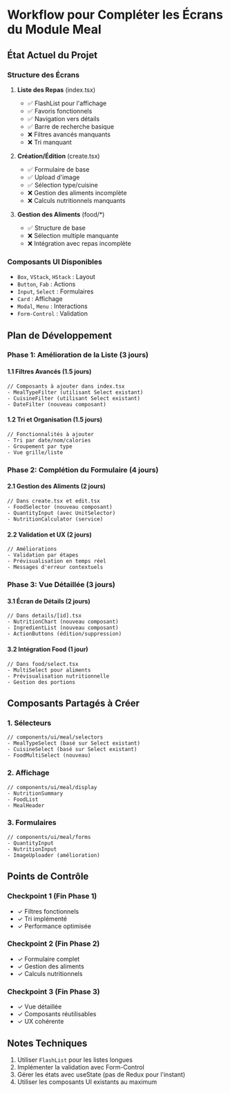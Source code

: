 # Workflow pour Compléter les Écrans du Module Meal

## État Actuel du Projet

### Structure des Écrans
1. **Liste des Repas** (index.tsx)
   - ✅ FlashList pour l'affichage
   - ✅ Favoris fonctionnels
   - ✅ Navigation vers détails
   - ✅ Barre de recherche basique
   - ❌ Filtres avancés manquants
   - ❌ Tri manquant

2. **Création/Édition** (create.tsx)
   - ✅ Formulaire de base
   - ✅ Upload d'image
   - ✅ Sélection type/cuisine
   - ❌ Gestion des aliments incomplète
   - ❌ Calculs nutritionnels manquants

3. **Gestion des Aliments** (food/*)
   - ✅ Structure de base
   - ❌ Sélection multiple manquante
   - ❌ Intégration avec repas incomplète

### Composants UI Disponibles
- `Box`, `VStack`, `HStack` : Layout
- `Button`, `Fab` : Actions
- `Input`, `Select` : Formulaires
- `Card` : Affichage
- `Modal`, `Menu` : Interactions
- `Form-Control` : Validation

## Plan de Développement

### Phase 1: Amélioration de la Liste (3 jours)

#### 1.1 Filtres Avancés (1.5 jours)
```tsx
// Composants à ajouter dans index.tsx
- MealTypeFilter (utilisant Select existant)
- CuisineFilter (utilisant Select existant)
- DateFilter (nouveau composant)
```

#### 1.2 Tri et Organisation (1.5 jours)
```tsx
// Fonctionnalités à ajouter
- Tri par date/nom/calories
- Groupement par type
- Vue grille/liste
```

### Phase 2: Complétion du Formulaire (4 jours)

#### 2.1 Gestion des Aliments (2 jours)
```tsx
// Dans create.tsx et edit.tsx
- FoodSelector (nouveau composant)
- QuantityInput (avec UnitSelector)
- NutritionCalculator (service)
```

#### 2.2 Validation et UX (2 jours)
```tsx
// Améliorations
- Validation par étapes
- Prévisualisation en temps réel
- Messages d'erreur contextuels
```

### Phase 3: Vue Détaillée (3 jours)

#### 3.1 Écran de Détails (2 jours)
```tsx
// Dans details/[id].tsx
- NutritionChart (nouveau composant)
- IngredientList (nouveau composant)
- ActionButtons (édition/suppression)
```

#### 3.2 Intégration Food (1 jour)
```tsx
// Dans food/select.tsx
- MultiSelect pour aliments
- Prévisualisation nutritionnelle
- Gestion des portions
```

## Composants Partagés à Créer

### 1. Sélecteurs
```tsx
// components/ui/meal/selectors
- MealTypeSelect (basé sur Select existant)
- CuisineSelect (basé sur Select existant)
- FoodMultiSelect (nouveau)
```

### 2. Affichage
```tsx
// components/ui/meal/display
- NutritionSummary
- FoodList
- MealHeader
```

### 3. Formulaires
```tsx
// components/ui/meal/forms
- QuantityInput
- NutritionInput
- ImageUploader (amélioration)
```

## Points de Contrôle

### Checkpoint 1 (Fin Phase 1)
- ✓ Filtres fonctionnels
- ✓ Tri implémenté
- ✓ Performance optimisée

### Checkpoint 2 (Fin Phase 2)
- ✓ Formulaire complet
- ✓ Gestion des aliments
- ✓ Calculs nutritionnels

### Checkpoint 3 (Fin Phase 3)
- ✓ Vue détaillée
- ✓ Composants réutilisables
- ✓ UX cohérente

## Notes Techniques
1. Utiliser `FlashList` pour les listes longues
2. Implémenter la validation avec Form-Control
3. Gérer les états avec useState (pas de Redux pour l'instant)
4. Utiliser les composants UI existants au maximum
